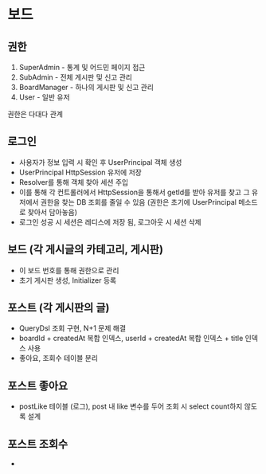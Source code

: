 # 보드 


## 권한
1. SuperAdmin - 통계 및 어드민 페이지 접근
2. SubAdmin - 전체 게시판 및 신고 관리
3. BoardManager - 하나의 게시판 및 신고 관리
4. User - 일반 유저

권한은 다대다 관계

## 로그인
- 사용자가 정보 입력 시 확인 후 UserPrincipal 객체 생성
- UserPrincipal HttpSession 유저에 저장
- Resolver를 통해 객체 찾아 세션 주입
- 이를 통해 각 컨트롤러에서 HttpSession을 통해서 getId를 받아 유저를 찾고 그 유저에서 권한을 찾는 DB 조회를 줄일 수 있음 (권한은 초기에 UserPrincipal 메소드로 찾아서 담아놓음)
- 로그인 성공 시 세션은 레디스에 저장 됨, 로그아웃 시 세션 삭제

## 보드 (각 게시글의 카테고리, 게시판)
- 이 보드 번호를 통해 권한으로 관리
- 초기 게시판 생성, Initializer 등록

## 포스트 (각 게시판의 글)
- QueryDsl 조회 구현, N+1 문제 해결
- boardId + createdAt 복합 인덱스, userId + createdAt 복합 인덱스 + title 인덱스 사용
- 좋아요, 조회수 테이블 분리


## 포스트 좋아요
- postLike 테이블 (로그), post 내 like 변수를 두어 조회 시 select count하지 않도록 설계

## 포스트 조회수
- 
